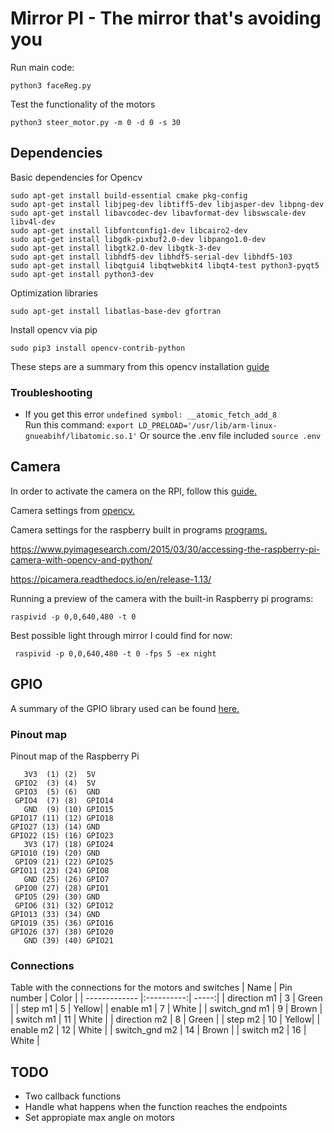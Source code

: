 # Mirror PI - The mirror that's avoiding you

Run main code:

```
python3 faceReg.py
```
Test the functionality of the motors
```
python3 steer_motor.py -m 0 -d 0 -s 30
```


## Dependencies
Basic dependencies for Opencv
```
sudo apt-get install build-essential cmake pkg-config
sudo apt-get install libjpeg-dev libtiff5-dev libjasper-dev libpng-dev
sudo apt-get install libavcodec-dev libavformat-dev libswscale-dev libv4l-dev
sudo apt-get install libfontconfig1-dev libcairo2-dev
sudo apt-get install libgdk-pixbuf2.0-dev libpango1.0-dev
sudo apt-get install libgtk2.0-dev libgtk-3-dev
sudo apt-get install libhdf5-dev libhdf5-serial-dev libhdf5-103
sudo apt-get install libqtgui4 libqtwebkit4 libqt4-test python3-pyqt5
sudo apt-get install python3-dev
```

Optimization libraries
```
sudo apt-get install libatlas-base-dev gfortran
```

Install opencv via pip 
```
sudo pip3 install opencv-contrib-python
```

These steps are a summary from this opencv installation [guide](https://www.pyimagesearch.com/2019/09/16/install-opencv-4-on-raspberry-pi-4-and-raspbian-buster/)

### Troubleshooting
* If you get this error ```undefined symbol: __atomic_fetch_add_8```  
    Run this command: ``` export LD_PRELOAD='/usr/lib/arm-linux-gnueabihf/libatomic.so.1' ``` 
    Or source the .env file included ``` source .env ```

## Camera
In order to activate the camera on the RPI, follow this [guide.](https://www.raspberrypi.org/documentation/configuration/camera.md)

Camera settings from [opencv.](https://stackoverflow.com/questions/11420748/setting-camera-parameters-in-opencv-python)

Camera settings for the raspberry built in programs [programs.](https://www.raspberrypi.org/documentation/raspbian/applications/camera.md)

https://www.pyimagesearch.com/2015/03/30/accessing-the-raspberry-pi-camera-with-opencv-and-python/

https://picamera.readthedocs.io/en/release-1.13/

Running a preview of the camera with the built-in Raspberry pi programs:

```raspivid -p 0,0,640,480 -t 0  ```

Best possible light through mirror I could find for now:

``` raspivid -p 0,0,640,480 -t 0 -fps 5 -ex night```

## GPIO
A summary of the GPIO library used can be found [here.](https://www.ics.com/blog/control-raspberry-pi-gpio-pins-python)
### Pinout map
Pinout map of the Raspberry Pi
```
   3V3  (1) (2)  5V    
 GPIO2  (3) (4)  5V    
 GPIO3  (5) (6)  GND   
 GPIO4  (7) (8)  GPIO14
   GND  (9) (10) GPIO15
GPIO17 (11) (12) GPIO18
GPIO27 (13) (14) GND   
GPIO22 (15) (16) GPIO23
   3V3 (17) (18) GPIO24
GPIO10 (19) (20) GND   
 GPIO9 (21) (22) GPIO25
GPIO11 (23) (24) GPIO8 
   GND (25) (26) GPIO7 
 GPIO0 (27) (28) GPIO1 
 GPIO5 (29) (30) GND   
 GPIO6 (31) (32) GPIO12
GPIO13 (33) (34) GND   
GPIO19 (35) (36) GPIO16
GPIO26 (37) (38) GPIO20
   GND (39) (40) GPIO21
```

### Connections
Table with the connections for the motors and switches
| Name          | Pin number | Color |
| ------------- |:----------:| -----:|
| direction  m1 |   3 	     | Green |
| step       m1 |   5  	     | Yellow|
| enable     m1 |   7 	     | White |
| switch_gnd m1 |   9        | Brown |
| switch     m1 |   11       | White |
| direction  m2 |   8        | Green |
| step       m2 |   10       | Yellow|
| enable     m2 |   12       | White |
| switch_gnd m2 |   14       | Brown |
| switch     m2 |   16       | White |

## TODO
* Two callback functions
* Handle what happens when the function reaches the endpoints
* Set appropiate max angle on motors


 
